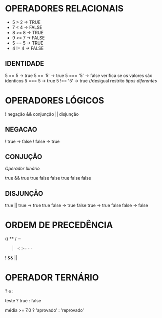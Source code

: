 # OPERADORES RELACIONAIS

- 5 > 2 -> TRUE
- 7 < 4 -> FALSE
- 8 >= 8 -> TRUE
- 9 <= 7 -> FALSE
- 5 == 5 -> TRUE
- 4 != 4 -> FALSE

## IDENTIDADE

5 == 5 -> true
5 == '5' -> true
5 === '5' -> false  verifica se os valores são identicos
5 === 5 -> true
5 !== '5' -> true //desigual restrito *tipos diferentes*

# OPERADORES LÓGICOS
! negação
&& conjunção
|| disjunção

## NEGACAO

! true -> false
! false -> true

## CONJUÇÃO

*Operador binário*

true  && true 
true     false
false    true
false    false

## DISJUNÇÃO

true   ||  true  -> true
true       false -> true
false      true  -> true
false      false -> false


# ORDEM DE PRECEDÊNCIA

() ** / ···

> < >= ···

!
&&
||

# OPERADOR TERNÁRIO

? e :

teste ? true : false

média >= 7.0 ? 'aprovado' : 'reprovado'

